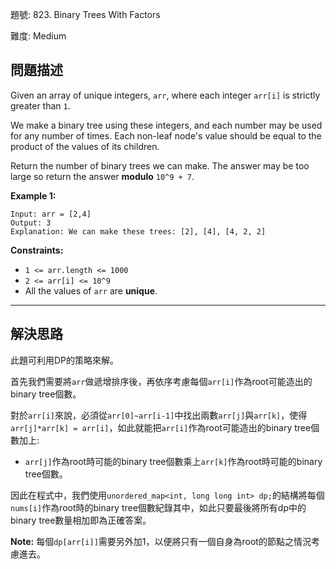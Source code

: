 題號: 823. Binary Trees With Factors

難度: Medium

## 問題描述

Given an array of unique integers, `arr`, where each integer `arr[i]` is strictly greater than `1`.

We make a binary tree using these integers, and each number may be used for any number of times. Each non-leaf node's value should be equal to the product of the values of its children.

Return the number of binary trees we can make. The answer may be too large so return the answer **modulo** `10^9 + 7`.

**Example 1:**
```
Input: arr = [2,4]
Output: 3
Explanation: We can make these trees: [2], [4], [4, 2, 2]
```


**Constraints:**

- `1 <= arr.length <= 1000`
- `2 <= arr[i] <= 10^9`
- All the values of `arr` are **unique**.

---
## 解決思路

此題可利用DP的策略來解。

首先我們需要將`arr`做遞增排序後，再依序考慮每個`arr[i]`作為root可能造出的binary tree個數。

對於`arr[i]`來說，必須從`arr[0]~arr[i-1]`中找出兩數`arr[j]`與`arr[k]`，使得`arr[j]*arr[k] = arr[i]`，如此就能把`arr[i]`作為root可能造出的binary tree個數加上:
- `arr[j]`作為root時可能的binary tree個數乘上`arr[k]`作為root時可能的binary tree個數。

因此在程式中，我們使用`unordered_map<int, long long int> dp;`的結構將每個`nums[i]`作為root時的binary tree個數紀錄其中，如此只要最後將所有dp中的binary tree數量相加即為正確答案。

**Note:** 每個`dp[arr[i]]`需要另外加1，以便將只有一個自身為root的節點之情況考慮進去。